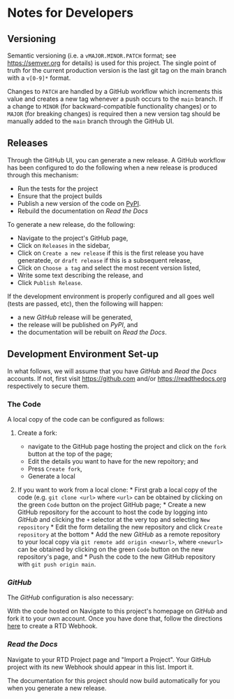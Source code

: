 # Notes for Developers

## Versioning

Semantic versioning (i.e. a `vMAJOR.MINOR.PATCH` format; see <https://semver.org> for details) is used for this project.  The single point of truth for the current production version is the last git tag on the main branch with a `v[0-9]*` format.

Changes to `PATCH` are handled by a GitHub workflow which increments this value and creates a new tag whenever a push occurs to the `main` branch.  If a change to `MINOR` (for backward-compatible functionality changes) or to `MAJOR` (for breaking changes) is required then a new version tag should be manually added to the `main` branch through the GitHub UI.

## Releases

Through the GitHub UI, you can generate a new release.  A GitHub workflow has been configured
to do the following when a new release is produced through this mechanism:

* Run the tests for the project
* Ensure that the project builds
* Publish a new version of the code on [PyPI]().
* Rebuild the documentation on *Read the Docs*

To generate a new release, do the following:

* Navigate to the project's GitHub page, 
* Click on `Releases` in the sidebar,
* Click on `Create a new release` if this is the first release you have generatede, or `draft release` if this is a subsequent release,
* Click on `Choose a tag` and select the most recent version listed,
* Write some text describing the release, and
* Click `Publish Release`.

If the development environment is properly configured and all goes well (tests are passed, etc), then the following will happen:

* a new *GitHub* release will be generated,
* the release will be published on *PyPI*, and
* the documentation will be rebuilt on *Read the Docs*.

## Development Environment Set-up

In what follows, we will assume that you have *GitHub* and *Read the Docs* accounts.  If not, first visit  <https://github.com> and/or <https://readthedocs.org> respectively to secure them.  

### The Code

A local copy of the code can be configured as follows:

1. Create a fork: 
	* navigate to the GitHub page hosting the project and click on the `fork` button at the top of the page;
	* Edit the details you want to have for the new repoitory; and
	* Press `Create fork`,
	* Generate a local 

2.   If you want to work from a local clone:
	* First grab a local copy of the code (e.g. `git clone <url>` where `<url>` can be obtained by clicking on the green `Code` button on the project GitHub page;
	* Create a new GitHub repository for the account to host the code by logging into *GitHub* and clicking the `+` selector at the very top and selecting `New repository`
	* Edit the form detailing the new repository and click `Create repository` at the bottom
	* Add the new *GitHub* as a remote repository to your local copy via `git remote add origin <newurl>`, where `<newurl>` can be obtained by clicking on the green `Code` button on the new repository's page, and
	* Push the code to the new GitHub repository with `git push origin main`.

### *GitHub*

The *GitHub* configuration is also necessary:

With the code hosted on Navigate to this project's homepage on *GitHub* and fork it to your own account.  Once you have
done that, follow the directions [here](https://docs.readthedocs.io/en/stable/integrations.html#github) to create a RTD Webhook.

### *Read the Docs*

Navigate to your RTD Project page and "Import a Project".  Your GitHub project with its new
Webhook should appear in this list.  Import it.

The documentation for this project should now build automatically for you when you generate a
new release.
